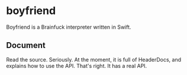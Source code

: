 boyfriend
=========

Boyfriend is a Brainfuck interpreter written in Swift.

Document
--------

Read the source. Seriously. At the moment, it is full of HeaderDocs, and explains
how to use the API. That's right. It has a real API.
